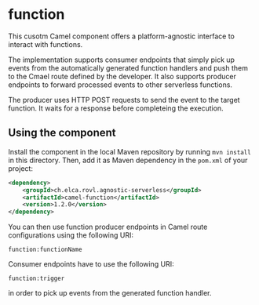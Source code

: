 # function

This cusotm Camel component offers a platform-agnostic interface to interact with functions.

The implementation supports consumer endpoints that simply pick up events from the automatically generated function handlers and push them to the Cmael route defined by the developer. It also supports producer endpoints to forward processed events to other serverless functions.

The producer uses HTTP POST requests to send the event to the target function. It waits for a response before completeing the execution.

## Using the component

Install the component in the local Maven repository by running `mvn install` in this directory. Then, add it as Maven dependency in the `pom.xml` of your project:

```xml
<dependency>
    <groupId>ch.elca.rovl.agnostic-serverless</groupId>
    <artifactId>camel-function</artifactId>
    <version>1.2.0</version>
</dependency>
```

You can then use function producer endpoints in Camel route configurations using the following URI:

`function:functionName`

Consumer endpoints have to use the following URI:

`function:trigger`

in order to pick up events from the generated function handler.